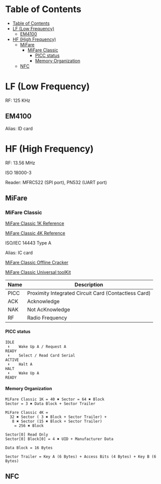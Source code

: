 # Table of Contents
- [Table of Contents](#Table-of-Contents)
- [LF (Low Frequency)](#LF-Low-Frequency)
  - [EM4100](#EM4100)
- [HF (High Frequency)](#HF-High-Frequency)
  - [MiFare](#MiFare)
    - [MiFare Classic](#MiFare-Classic)
      - [PICC status](#PICC-status)
      - [Memory Organization](#Memory-Organization)
  - [NFC](#NFC)

# LF (Low Frequency)

RF: 125 KHz

## EM4100

Alias: ID card

# HF (High Frequency)

RF: 13.56 MHz

ISO 18000-3

Reader: MFRC522 (SPI port), PN532 (UART port)

## MiFare

### MiFare Classic

[MiFare Classic 1K Reference](https://www.nxp.com/docs/en/data-sheet/MF1S50YYX_V1.pdf)

[MiFare Classic 4K Reference](https://www.nxp.com/docs/en/data-sheet/MF1S70YYX_V1.pdf)

ISO/IEC 14443 Type A

Alias: IC card

[MiFare Classic Offline Cracker](https://github.com/nfc-tools/mfoc)

[MiFare Classic Universal toolKit](https://github.com/nfc-tools/mfcuk)

| Name | Description |
| - | - |
| PICC | Proximity Integrated Circuit Card (Contactless Card) |
| ACK | Acknowledge |
| NAK | Not AcKnowledge |
| RF | Radio Frequency |

#### PICC status

```
IDLE
 ⬇    Wake Up A / Request A
READY
 ⬇    Select / Read Card Serial
ACTIVE
 ⬇    Halt A
HALT
 ⬇    Wake Up A
READY
```


#### Memory Organization

```
MiFare Classic 1K = 40 ✖ Sector = 64 ✖ Block
Sector = 3 ✖ Data Block + Sector Trailer

MiFare Classic 4K = 
  32 ✖ Sector ( 3 ✖ Block + Sector Trailer) + 
   8 ✖ Sector (15 ✖ Block + Sector Trailer)
    = 256 ✖ Block
```

```
Sector[0] Read Only
Sector[0] Block[0] = 4 ✖ UID + Manufacturer Data
```

```
Data Block = 16 Bytes
```

```
Sector Trailer = Key A (6 Bytes) + Access Bits (4 Bytes) + Key B (6 Bytes)
```

## NFC
